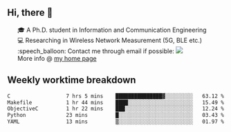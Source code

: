 <h2 > Hi, there 👋 </h3>

<div >
 <ul>
 🎓 A Ph.D. student in Information and Communication Engineering <br>
 💻 Researching in Wireless Network Measurement (5G, BLE etc.)<br>
 :speech_balloon: Contact me through email if possible: <a href="mailto:ethanjia@sjtu.edu.cn"><img src="https://img.shields.io/badge/-ethanjia@sjtu.edu.cn-c14438?style=plastic&logo=Gmail&logoColor=white&link=mailto:mailto:ethanjia@sjtu.edu.cn"></a> <br>
  More info @ <a href="https://haifengjia.github.io">my home page</a>
 </ul>
</div>

<h2 >
Weekly worktime breakdown
</h1>


<!--START_SECTION:waka-->

```txt
C                  7 hrs 5 mins    ███████████████▓░░░░░░░░░   63.12 %
Makefile           1 hr 44 mins    ████░░░░░░░░░░░░░░░░░░░░░   15.49 %
ObjectiveC         1 hr 22 mins    ███░░░░░░░░░░░░░░░░░░░░░░   12.24 %
Python             23 mins         █░░░░░░░░░░░░░░░░░░░░░░░░   03.43 %
YAML               13 mins         ▒░░░░░░░░░░░░░░░░░░░░░░░░   01.97 %
```

<!--END_SECTION:waka-->


